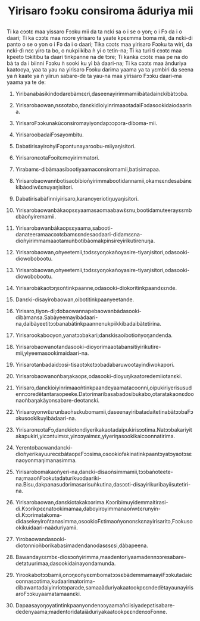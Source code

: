 <h1 align='center'>Yirisaro fɔɔku consiroma ãduriya mii</h1>
<h2></h2>
<p>Ti ka cɔɔtɛ maa yissaro Fɔɔku mii da ta nɛki sa o i se o yon; o i Fɔ da i o daari;
Ti ka cɔɔtɛ maa nɔɔre yirisaro ta yaate kpɛɛmma boma mii, da nɛki-di panto o se o yon o i Fɔ da i o daari;
Tika cɔɔtɛ maa yirisaro Fɔɔku ta wiri, da nɛki-dì nɛɛ yiro ta bo, o nukpiikiba ǹ yi o tetin-na;
Ti ka turi ti cɔɔtɛ maa kpeeto tɔkitibu ta daari tinkpanne na de tɔre;
Ti kanka cɔɔtɛ maa pe na do bà ta da i biinni Fɔɔku ǹ sooki ku yì bà daari-na;
Ti ka cɔɔtɛ maa ànduriya kaatooya, yaa ta yau na yirisaro Fɔɔku darima yaama ya ta yɛmbiri da seena ya ǹ kaate ya ǹ yiìrun sabare-de ta yau-na maa yirisaro Fɔɔku daari-ma yaama ya te de:</p>
<ol>
  <li>
    <p>Yiribanabàsikindodarebàmɛɛri,daseenayirimmamiibàtadainɛkibàtɔɔba.</p>
  </li>
  <li>
    <p>Yirisarobaowan,nɛɛotabo,danɛkidioiyinrimaaotadaiFɔdasookidaiodaarina.</p>
  </li>
  <li>
    <p>YirisaroFɔɔkunakùconsiromayiyondapɔɔpɔra-diboma-mii.</p>
  </li>
  <li>
    <p>YirisaroobadaiFɔsayombitu.</p>
  </li>
  <li>
    <p>DabatirisayiroǹyiFɔpɔntunayaroobu-miiyaŋisitori.</p>
  </li>
  <li>
    <p>YirisaronɛotaFɔoitɛmoyirimmatori.</p>
  </li>
  <li>
    <p>Yirabamɛ-dibàmaasibootiyaamaconsiromamii,batisimapaa.</p>
  </li>
  <li>
    <p>Yirisarobaowanǹbotisaobibioǹyirimmabootidannamii,okamɛɛndesabànɛkibàodiwɛ̃ɛnuyaŋisitori.</p>
  </li>
  <li>
    <p>Dabatirisabàfinniyirisaro,karanoyeriotiŋuyaŋisitori.</p>
  </li>
  <li>
    <p>Yirisarobaowanbàkaopɛɛyaamasaomaabawɛ̃ɛnu;bootidamuteerayɛɛmbɛbàoǹyiremamii.</p>
  </li>
  <li>
    <p>Yirisarobawanbàkaopɛɛyaama,sabooti-danateeramaacɔɔtɛbamɛɛndesaodaari-didamɛɛna-dioǹyirimmamaaotamuǹbotibàomakpinsireyirikutirenuŋa.</p>
  </li>
  <li>
    <p>Yirisarobaowan,oǹyeetemii,tɔdɛɛyoŋokaǹoyasire-tiyaŋisitori,odasooki-diowobobootu.</p>
  </li>
  <li>
    <p>Yirisarobaowan,oǹyeetemii,tɔdɛɛyoŋokaǹoyasire-tiyaŋisitori,odasooki-diowobobootu.</p>
  </li>
  <li>
    <p>Yirisarobàkaotɔŋɛoǹtinkpaanne,odasooki-diokoritinkpaandɛɛnde.</p>
  </li>
  <li>
    <p>Danɛki-disayirobaowan,oibotitinkpaanyeetande.</p>
  </li>
  <li>
    <p>Yirisaro,tiyon-di;dobaowannapebaowanbàdasooki-dibàmansa.Sabàyeemayibàdaari-na,daibàyeetitɔɔbanabàtinkpaannenukpiikkibadaibàtetirina.</p>
  </li>
  <li>
    <p>Yirisarookabooyon,yanatɔɔbakari;danɛkisaoibotioǹyoŋandenda.</p>
  </li>
  <li>
    <p>Yirisarobaowanotandasooki-dioyorimaaotabansitiyirikutire-mii,yìyeemasookimaidaari-na.</p>
  </li>
  <li>
    <p>Yirisarotanbadaidɔɔsi-tisaotɔkɛtɔɔbadabaruwootayindiwokapori.</p>
  </li>
  <li>
    <p>Yirisarobaowanoǹbaŋakaopɛ,odasooki-dioyuŋikaatoredemiiotanɛki.</p>
  </li>
  <li>
    <p>Yirisaro,danɛkioiyinrimaaoǹtinkpaandeyaamatacoonni,oipukiriyerisusudennɔɔredètantaraopeeke.Datorimaribasabadosibukabo,otaratakaonɛdoonaoǹbaŋakàyonsabare-deotanɛki.</p>
  </li>
  <li>
    <p>Yirisaroyonwɛ̃ɛrunbaoǹsɛkubomamii,daseenayiribatadaitetinabàtɔɔbaFɔɔkusookikuyìbàdaari-na.</p>
  </li>
  <li>
    <p>YirisaronɛotaFɔ,danɛkiotondiyerikakaotadaipukirisɔɔtima.Natɔɔbakariyitakapukiri,yicɔntuimɛɛ,yinɔɔyaimɛɛ,yiyeriŋasookikaicoonnatirima.</p>
  </li>
  <li>
    <p>Yerentobaowandanɛki-dioǹyerikayuurecɛbàtaopɛFɔɔsima,osookiofakinatinkpaantɔyatɔyaotɔsɛnaoyonmaŋimanasimma.</p>
  </li>
  <li>
    <p>Yirisarobomakaoǹyeri-na,danɛki-disaoǹsimmamii,tɔɔbaǹoteete-na;maaoǹFɔɔkutadaturikuodaariki-na.Bisu,dakpanasudɔrimasarisuǹkutina,dasɔɔti-disayirikuribayiisutetiri-na.</p>
  </li>
  <li>
    <p>Yirisarobaowan,danɛkiotakakɔɔrima.Kɔɔribimuyidemmaitirasi-di.Kɔɔrikpɛɛnatookimamaa,daboyiroyimmanaoǹwɛ̃ɛrunyin-di.Kɔɔrimatakoma-didasekeyiroǹtanasimma,osookioFɛtimaoǹyononɛkɛnayirisaritɔ,Fɔɔkusookikuidaari-naãduriyamii.</p>
  </li>
  <li>
    <p>Yirobaowandasooki-diotonnioǹborikabasimadendanodasɛsɛsi,dàbapeena.</p>
  </li>
  <li>
    <p>Bawandayɛɛmbɛ-diosɔoǹyirimma,maadentoriyaamadennɔɔresabare-detatuurimaa,dasookidainayondamunda.</p>
  </li>
  <li>
    <p>Yirookabotɔɔbamii,onɔŋɛoǹyɛɛmbomatɔɔsɛbàdemmamaayìFɔɔkutadaicoonnasɔɔtima,kudaarimatorima-dibawantadaiyinriotɔparade,samaaãduriyakaatookpɛɛndedètayaunayirisaroFɔɔkuyaamatamaanɛki.</p>
  </li>
  <li>
    <p>Dapaasayoŋoyatintinkpaanyondenɔɔyaamaǹciisiyadepɛtisabare-dedenyaama;madentoridataiãduriyakaatookpɛɛndenɔɔFonne.</p>
  </li>
</ol>